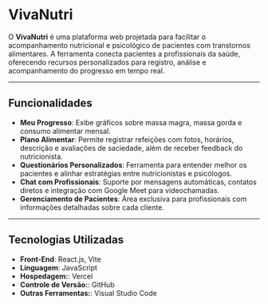 # VivaNutri

O **VivaNutri** é uma plataforma web projetada para facilitar o acompanhamento nutricional e psicológico de pacientes com transtornos alimentares. A ferramenta conecta pacientes a profissionais da saúde, oferecendo recursos personalizados para registro, análise e acompanhamento do progresso em tempo real.

---

## **Funcionalidades**

- **Meu Progresso**: Exibe gráficos sobre massa magra, massa gorda e consumo alimentar mensal.  
- **Plano Alimentar**: Permite registrar refeições com fotos, horários, descrição e avaliações de saciedade, além de receber feedback do nutricionista.  
- **Questionários Personalizados**: Ferramenta para entender melhor os pacientes e alinhar estratégias entre nutricionistas e psicólogos.  
- **Chat com Profissionais**: Suporte por mensagens automáticas, contatos diretos e integração com Google Meet para videochamadas.  
- **Gerenciamento de Pacientes**: Área exclusiva para profissionais com informações detalhadas sobre cada cliente.  

---

## **Tecnologias Utilizadas**

- **Front-End**: React.js, Vite
- **Linguagem**: JavaScript
- **Hospedagem:**: Vercel 
- **Controle de Versão:**: GitHub  
- **Outras Ferramentas:**: Visual Studio Code  


